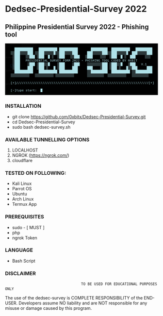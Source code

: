 # Dedsec-Presidential-Survey 2022
## Philippine Presidential Survey 2022 - Phishing tool 

![1](https://github.com/0xbitx/Dedsec-Presidential-Survey/blob/master/dedsecsurvey.png)


### INSTALLATION
* git clone https://github.com/0xbitx/Dedsec-Presidential-Survey.git
* cd Dedsec-Presidential-Survey
* sudo bash dedsec-survey.sh

### AVAILABLE TUNNELLING OPTIONS
1. LOCALHOST
2. NGROK (https://ngrok.com/)
3. cloudflare
### TESTED ON FOLLOWING:
* Kali Linux
* Parrot OS
* Ubuntu
* Arch Linux
* Termux App
### PREREQUISITES
* sudo - [ MUST ]
* php
* ngrok Token
### LANGUAGE 
* Bash Script


### DISCLAIMER
                                       TO BE USED FOR EDUCATIONAL PURPOSES ONLY

The use of the dedsec-survey is COMPLETE RESPONSIBILITY of the END-USER. Developers assume NO liability and are NOT responsible for any misuse or damage caused by this program. 
